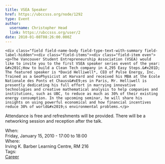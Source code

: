 ```yaml
---
title: VSEA Speaker 
href: https://ubccsss.org/node/1292
type: Event
author:
  username: Christopher Head
  link: https://ubccsss.org/user/2
date: 2010-01-08T08:26:00.000Z
---
```



    <div class="field field-name-body field-type-text-with-summary field-label-hidden"><div class="field-items"><div class="field-item even"><p>The Vancouver Student Entrepreneurship Association (VSEA) would like to invite you to the first VSEA speaker series event of the year: &#x201C;How to build a Clean Tech company in 4,295 Easy Steps.&#x201D; The featured speaker is *David Helliwell*, CEO of Pulse Energy, Inc. Trained as a GeoPhysicist at Harvard and received his MBA at the Ecole Nationale des Ponts et Chauss&#xE9;es in Paris, Mr. Helliwell is presently dedicating his full effort in marrying innovative technologies and creative mathematical analysis to help companies and institutions, such as UBC, to reduce as much as 30% of their existing energy consumption. In the upcoming seminar, he will share his insights on using powerful economical and how financial incentives reduce 30% of world&#x2019;s environmental problems.</p>
<p>Attendance is free and refreshments will be provided. There will be a networking session and reception after the talk.</p>
</div></div></div><div class="field field-name-field-dates field-type-datetime field-label-above"><div class="field-label">When:&#xA0;</div><div class="field-items"><div class="field-item even"><span class="date-display-single">Friday, January 15, 2010 - <span class="date-display-range"><span class="date-display-start">17:00</span> to <span class="date-display-end">18:00</span></span></span></div></div></div><div class="field field-name-field-location field-type-text field-label-above"><div class="field-label">Where:&#xA0;</div><div class="field-items"><div class="field-item even">Irving K. Barber Learning Centre, RM 216</div></div></div>    <footer>
    <div class="field field-name-field-tags field-type-taxonomy-term-reference field-label-above"><div class="field-label">Tags:&#xA0;</div><div class="field-items"><div class="field-item even"><a href="/career">Career</a></div></div></div>      </footer>
    